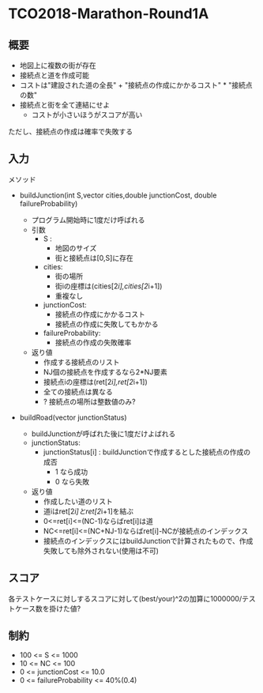 # TCO2018-Marathon-Round1A

## 概要

- 地図上に複数の街が存在
- 接続点と道を作成可能
- コストは"建設された道の全長" + "接続点の作成にかかるコスト" * "接続点の数"
- 接続点と街を全て連結にせよ
    - コストが小さいほうがスコアが高い

ただし、接続点の作成は確率で失敗する

## 入力
メソッド

- buildJunction(int S,vector<int> cities,double junctionCost, double failureProbability)
    - プログラム開始時に1度だけ呼ばれる
    - 引数
        - S :
            - 地図のサイズ
            - 街と接続点は[0,S]に存在
        - cities:
            - 街の場所
            - 街iの座標は(cities[2*i],cities[2*i+1])
            - 重複なし
        - junctionCost:
            - 接続点の作成にかかるコスト
            - 接続点の作成に失敗してもかかる
        - failureProbability:
            - 接続点の作成の失敗確率
    - 返り値
        - 作成する接続点のリスト
        - NJ個の接続点を作成するなら2*NJ要素
        - 接続点iの座標は(ret[2*i],ret[2*i+1]) 
        - 全ての接続点は異なる
        - ? 接続点の場所は整数値のみ?

- buildRoad(vector<int> junctionStatus)
    - buildJunctionが呼ばれた後に1度だけよばれる
    - junctionStatus:
        - junctionStatus[i] : buildJunctionで作成するとした接続点の作成の成否
            - 1 なら成功
            - 0 なら失敗
    - 返り値
        - 作成したい道のリスト
        - 道iはret[2*i]とret[2*i+1]を結ぶ
        - 0<=ret[i]<=(NC-1)ならばret[i]は道
        - NC<=ret[i]<=(NC+NJ-1)ならばret[i]-NCが接続点のインデックス
        - 接続点のインデックスにはbuildJunctionで計算されたもので、作成失敗しても除外されない(使用は不可)


## スコア
各テストケースに対しするスコアに対して(best/your)^2の加算に1000000/テストケース数を掛けた値?

## 制約

- 100 <= S <= 1000
- 10 <= NC <= 100
- 0 <= junctionCost <= 10.0
- 0 <= failureProbability <= 40%(0.4)
